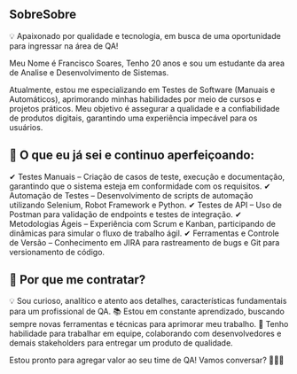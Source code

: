 ## SobreSobre
💡 Apaixonado por qualidade e tecnologia, em busca de uma oportunidade para ingressar na área de QA!

Meu Nome é Francisco Soares, Tenho 20 anos e sou um estudante da area de Analise e Desenvolvimento de Sistemas.

Atualmente, estou me especializando em Testes de Software (Manuais e Automáticos), aprimorando minhas habilidades por meio de cursos e projetos práticos. Meu objetivo é assegurar a qualidade e a confiabilidade de produtos digitais, garantindo uma experiência impecável para os usuários.

## 🎯 O que eu já sei e continuo aperfeiçoando:
✔ Testes Manuais – Criação de casos de teste, execução e documentação, garantindo que o sistema esteja em conformidade com os requisitos.
✔ Automação de Testes – Desenvolvimento de scripts de automação utilizando Selenium, Robot Framework e Python.
✔ Testes de API – Uso de Postman para validação de endpoints e testes de integração.
✔ Metodologias Ágeis – Experiência com Scrum e Kanban, participando de dinâmicas para simular o fluxo de trabalho ágil.
✔ Ferramentas e Controle de Versão – Conhecimento em JIRA para rastreamento de bugs e Git para versionamento de código.

## 🚀 Por que me contratar?
💡 Sou curioso, analítico e atento aos detalhes, características fundamentais para um profissional de QA.
📚 Estou em constante aprendizado, buscando sempre novas ferramentas e técnicas para aprimorar meu trabalho.
🤝 Tenho habilidade para trabalhar em equipe, colaborando com desenvolvedores e demais stakeholders para entregar um produto de qualidade.

Estou pronto para agregar valor ao seu time de QA! Vamos conversar? 👨‍💻📩


